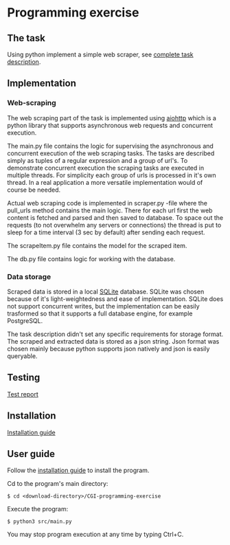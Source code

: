 # Programming exercise

## The task

Using python implement a simple web scraper, see [complete task description](documentation/cand_prog_task.md).

## Implementation

### Web-scraping

The web scraping part of the task is implemented using [aiohttp](https://github.com/aio-libs/aiohttp) which is a python library that supports asynchronous web requests and concurrent execution. 

The main.py file contains the logic for supervising the asynchronous and concurrent execution of the web scraping tasks. The tasks are described simply as tuples of a regular expression and a group of url's. To demonstrate concurrent execution the scraping tasks are executed in multiple threads. For simplicity each group of urls is processed in it's own thread. In a real application a more versatile implementation would of course be needed. 

Actual web scraping code is implemented in scraper.py -file where the pull_urls method contains the main logic. There for each url first the web content is fetched and parsed and then saved to database. To space out the requests (to not overwhelm any servers or connections) the thread is put to sleep for a time interval (3 sec by default) after sending each request. 

The scrapeItem.py file contains the model for the scraped item. 

The db.py file contains logic for working with the database.

### Data storage

Scraped data is stored in a local [SQLite](https://www.sqlite.org/index.html) database. SQLite was chosen because of it's light-weightedness and ease of implementation. SQLite does not support concurrent writes, but the implementation can be easily trasformed so that it supports a full database engine, for example PostgreSQL.

The task description didn't set any specific requirements for storage format. The scraped and extracted data is stored as a json string. Json format was chosen mainly because python supports json natively and json is easily queryable. 

## Testing

[Test report](documentation/testing.md)

## Installation

[Installation guide](documentation/installation.md)

## User guide

Follow the [installation guide](documentation/installation.md) to install the program. 

Cd to the program's main directory:

    $ cd <download-directory>/CGI-programming-exercise

Execute the program:

    $ python3 src/main.py

You may stop program execution at any time by typing Ctrl+C.





